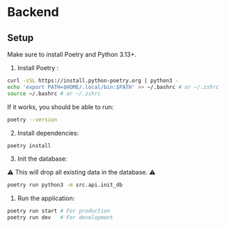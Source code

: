 # Backend

## Setup

Make sure to install Poetry and Python 3.13+.

1. Install Poetry :
```bash
curl -sSL https://install.python-poetry.org | python3 -
echo 'export PATH=$HOME/.local/bin:$PATH' >> ~/.bashrc # or ~/.zshrc
source ~/.bashrc # or ~/.zshrc
```

If it works, you should be able to run:
```bash
poetry --version
```

2. Install dependencies:
```bash
poetry install
```

3. Init the database:

:warning: This will drop all existing data in the database. :warning:
```bash
poetry run python3 -m src.api.init_db
```

1. Run the application:
```bash
poetry run start # For production
poetry run dev   # For development
```